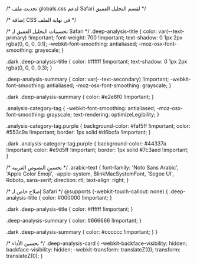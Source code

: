 /* تحديث ملف globals.css لدعم Safari لقسم التحليل العميق */

/* إضافة CSS في نهاية الملف */

/* تحسينات التحليل العميق لـ Safari */
.deep-analysis-title {
  color: var(--text-primary) !important;
  font-weight: 700 !important;
  text-shadow: 0 1px 2px rgba(0, 0, 0, 0.1);
  -webkit-font-smoothing: antialiased;
  -moz-osx-font-smoothing: grayscale;
}

.dark .deep-analysis-title {
  color: #ffffff !important;
  text-shadow: 0 1px 2px rgba(0, 0, 0, 0.3);
}

.deep-analysis-summary {
  color: var(--text-secondary) !important;
  -webkit-font-smoothing: antialiased;
  -moz-osx-font-smoothing: grayscale;
}

.dark .deep-analysis-summary {
  color: #e2e8f0 !important;
}

.analysis-category-tag {
  -webkit-font-smoothing: antialiased;
  -moz-osx-font-smoothing: grayscale;
  text-rendering: optimizeLegibility;
}

.analysis-category-tag.purple {
  background-color: #faf5ff !important;
  color: #553c9a !important;
  border: 1px solid #d6bcfa !important;
}

.dark .analysis-category-tag.purple {
  background-color: #44337a !important;
  color: #e9d5ff !important;
  border: 1px solid #7c3aed !important;
}

/* تحسين النصوص العربية */
.arabic-text {
  font-family: 'Noto Sans Arabic', 'Apple Color Emoji', -apple-system, BlinkMacSystemFont, 'Segoe UI', Roboto, sans-serif;
  direction: rtl;
  text-align: right;
}

/* إصلاح خاص لـ Safari */
@supports (-webkit-touch-callout: none) {
  .deep-analysis-title {
    color: #000000 !important;
  }
  
  .dark .deep-analysis-title {
    color: #ffffff !important;
  }
  
  .deep-analysis-summary {
    color: #666666 !important;
  }
  
  .dark .deep-analysis-summary {
    color: #cccccc !important;
  }
}

/* تحسين الأداء */
.deep-analysis-card {
  -webkit-backface-visibility: hidden;
  backface-visibility: hidden;
  -webkit-transform: translateZ(0);
  transform: translateZ(0);
}
